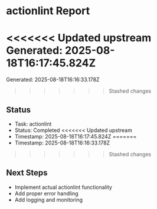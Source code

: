 # actionlint Report

<<<<<<< Updated upstream
Generated: 2025-08-18T16:17:45.824Z
=======
Generated: 2025-08-18T16:16:33.178Z
>>>>>>> Stashed changes

## Status
- Task: actionlint
- Status: Completed
<<<<<<< Updated upstream
- Timestamp: 2025-08-18T16:17:45.824Z
=======
- Timestamp: 2025-08-18T16:16:33.178Z
>>>>>>> Stashed changes

## Next Steps
- Implement actual actionlint functionality
- Add proper error handling
- Add logging and monitoring
